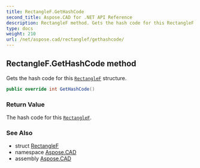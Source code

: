 ```yaml
---
title: RectangleF.GetHashCode
second_title: Aspose.CAD for .NET API Reference
description: RectangleF method. Gets the hash code for this RectangleF structure
type: docs
weight: 210
url: /net/aspose.cad/rectanglef/gethashcode/
---
```

## RectangleF.GetHashCode method

Gets the hash code for this [`RectangleF`](../) structure.

```csharp
public override int GetHashCode()
```

### Return Value

The hash code for this [`RectangleF`](../).

### See Also

* struct [RectangleF](../)
* namespace [Aspose.CAD](../../rectanglef/)
* assembly [Aspose.CAD](../../../)


